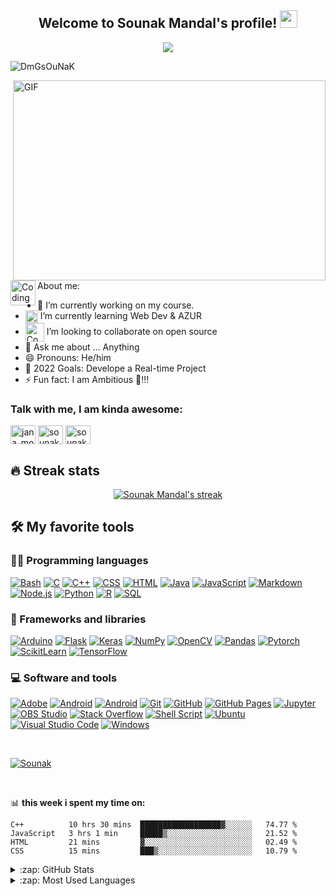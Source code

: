 <h2 align="center">
  Welcome to Sounak Mandal's profile!
  <img src="https://media.giphy.com/media/hvRJCLFzcasrR4ia7z/giphy.gif" width="28">
</h3>
<p align="center">
  <a href="https://github.com/DenverCoder1/readme-typing-svg"><img src="https://readme-typing-svg.herokuapp.com?color=2aa788&center=true&lines=4th+Year+Engineering+Student;Interested+in+Web+Development;Always+learning"></a>
</p>
<p align="left"> <img src="https://komarev.com/ghpvc/?username=DmGsOuNaK" alt="DmGsOuNaK" /> </p>
 <img align="right" alt="GIF" src="https://camo.githubusercontent.com/40165a147c3dcea0fa1db780bb533fc5f98546ccfb9d5d05ddb2f429277f5348/68747470733a2f2f616e616c7974696373696e6469616d61672e636f6d2f77702d636f6e74656e742f75706c6f6164732f323031382f31322f646576656c6f7065722d6472696262626c652e676966?raw=true" width="500" height="320" />

About me:
<img align="left" alt="Coding" width="40" src="https://camo.githubusercontent.com/63371d36886ee658f5a97401f393e1ab1684b2fd3de674b8f5efc7d410b2a3d0/68747470733a2f2f6d656469612e67697068792e636f6d2f6d656469612f57556c706c634d704f43456d5447427442572f67697068792e676966">

- 🔭 I’m currently working on my course.
- <img align="center" alt="Coding" width="20" src="https://raw.githubusercontent.com/TheDudeThatCode/TheDudeThatCode/master/Assets/Rocket.gif"> I’m currently learning Web Dev & AZUR
- <img align="center" alt="Coding" width="30" src="https://raw.githubusercontent.com/TheDudeThatCode/TheDudeThatCode/master/Assets/Developer.gif"> I’m looking to collaborate on open source
- 💬 Ask me about ... Anything
- 😄 Pronouns: He/him
- 🥅 2022 Goals: Develope a Real-time Project
- ⚡ Fun fact: I am Ambitious 🙂!!!


### Talk with me, I am kinda awesome:
<p align="left">
<a href="https://twitter.com/jana_moudipa" target="blank"><img align="center" src="https://cdn.jsdelivr.net/npm/simple-icons@3.0.1/icons/twitter.svg" alt="jana_moudipa" height="30" width="40" /></a>
<a href="https://www.linkedin.com/in/sounak-mandal-700382205" target="blank"><img align="center" src="https://cdn.jsdelivr.net/npm/simple-icons@3.0.1/icons/linkedin.svg" alt="sounak-mandal-700382205" height="30" width="40" /></a>
<a href="https://www.instagram.com/thats_sounak/" target="blank"><img align="center" src="https://cdn.jsdelivr.net/npm/simple-icons@3.0.1/icons/instagram.svg" alt="sounak_mandal" height="30" width="40" /></a>

</p>

## 🔥 Streak stats

<!-- GitHub Readme Streak Stats - https://github.com/DenverCoder1/github-readme-streak-stats -->
<p align="center">
  <a href="https://github.com/DenverCoder1/github-readme-streak-stats">
    <img title="🔥 Get streak stats for your profile at git.io/streak-stats" alt="Sounak Mandal's streak" src="https://github-readme-streak-stats.herokuapp.com?user=DmGsOuNaK&theme=gotham&hide_border=true"/>
  </a>
</p>



## 🛠️ My favorite tools
### 👨‍💻 Programming languages

<p>
    <a href="#"><img alt="Bash" src="https://img.shields.io/badge/Bash-121011.svg?logo=gnu-bash&logoColor=white"></a>
    <a href="#"><img alt="C" src="https://custom-icon-badges.herokuapp.com/badge/C-03599C.svg?logo=c-in-hexagon&logoColor=white"></a>
    <a href="#"><img alt="C++" src="https://custom-icon-badges.herokuapp.com/badge/C++-9C033A.svg?logo=cpp2&logoColor=white"></a>
    <a href="#"><img alt="CSS" src="https://img.shields.io/badge/CSS-1572B6.svg?logo=css3&logoColor=white"></a>
    <a href="#"><img alt="HTML" src="https://img.shields.io/badge/HTML-E34F26.svg?logo=html5&logoColor=white"></a>
    <a href="#"><img alt="Java" src="https://img.shields.io/badge/Java-007396.svg?logo=java&logoColor=white"></a>
    <a href="#"><img alt="JavaScript" src="https://img.shields.io/badge/JavaScript-F7DF1E.svg?logo=javascript&logoColor=black"></a>
    <a href="#"><img alt="Markdown" src="https://img.shields.io/badge/Markdown-000000.svg?logo=markdown&logoColor=white"></a>
    <a href="#"><img alt="Node.js" src="https://img.shields.io/badge/Node.js-43853D.svg?logo=node.js&logoColor=white"></a>
    <a href="#"><img alt="Python" src="https://img.shields.io/badge/Python-14354C.svg?logo=python&logoColor=white"></a>
    <a href="#"><img alt="R" src="https://img.shields.io/badge/R-276DC3.svg?logo=r&logoColor=white"></a>
    <a href="#"><img alt="SQL" src="https://custom-icon-badges.herokuapp.com/badge/SQL-025E8C.svg?logo=database&logoColor=white"></a>
</p>

### 🧰 Frameworks and libraries

<p>
    <a href="#"><img alt="Arduino" src="https://img.shields.io/badge/-Arduino-00979D?logo=Arduino&logoColor=white"></a>
    <a href="#"><img alt="Flask" src="https://img.shields.io/badge/flask-49D.svg?logo=flask&logoColor=white"></a>
    <a href="#"><img alt="Keras" src="https://img.shields.io/badge/Keras-D00000.svg?logo=Keras&logoColor=white"></a>
    <a href="#"><img alt="NumPy" src="https://img.shields.io/badge/Numpy-013243.svg?logo=numpy&logoColor=white"></a>
    <a href="#"><img alt="OpenCV" src="https://img.shields.io/badge/OpenCV-%23white.svg?logo=opencv"></a>
    <a href="#"><img alt="Pandas" src="https://img.shields.io/badge/Pandas-150458.svg?logo=pandas&logoColor=white"></a>
    <a href="#"><img alt="Pytorch" src="https://img.shields.io/badge/Pytorch-150.svg?logo=PyTorch&logoColor=white"></a>
    <a href="#"><img alt="ScikitLearn" src="https://img.shields.io/badge/scikit--learn-%23F7931E.svg?logo=scikit-learn&logoColor=white"></a>
    <a href="#"><img alt="TensorFlow" src="https://img.shields.io/badge/TensorFlow-FF6F00.svg?logo=TensorFlow&logoColor=white"></a>
</p>

### 💻 Software and tools

<p>
    <a href="#"><img alt="Adobe" src="https://img.shields.io/badge/Adobe-FF0000.svg?logo=adobe&logoColor=white"></a>
    <a href="#"><img alt="Android" src="https://img.shields.io/badge/Android-3DDC84?logo=android&logoColor=white"></a>
    <a href="#"><img alt="Android" src="https://img.shields.io/badge/Canva-%2300C4CC.svg?logo=Canva&logoColor=white"></a>
    <a href="#"><img alt="Git" src="https://img.shields.io/badge/Git-F05033.svg?logo=git&logoColor=white"></a>
    <a href="#"><img alt="GitHub" src="https://img.shields.io/badge/Github-%23121011.svg?logo=github&logoColor=white"></a>
    <a href="#"><img alt="GitHub Pages" src="https://img.shields.io/badge/GitHub%20Pages-327FC7.svg?logo=github&logoColor=white"></a>
    <a href="#"><img alt="Jupyter" src="https://img.shields.io/badge/Jupyter-F37626.svg?logo=Jupyter&logoColor=white"></a>
    <a href="#"><img alt="OBS Studio" src="https://img.shields.io/badge/-OBS%20Studio-302E31?logo=obs-studio&logoColor=white"></a>
    <a href="#"><img alt="Stack Overflow" src="https://img.shields.io/badge/-Stack%20Overflow-FE7A16?logo=stack-overflow&logoColor=white"></a>
    <a href="#"><img alt="Shell Script" src="https://img.shields.io/badge/Shell%20Script-150458.svg?logo=gnu-bash&logoColor=white"></a>
    <a href="#"><img alt="Ubuntu" src="https://img.shields.io/badge/Ubuntu-E95420?logo=ubuntu&logoColor=white"><a>
    <a href="#"><img alt="Visual Studio Code" src="https://img.shields.io/badge/Visual%20Studio%20Code-ad78f7.svg?logo=visual-studio-code&logoColor=white"></a>
    <a href="#"><img alt="Windows" src="https://img.shields.io/badge/Windows-0078D6?logo=windows&logoColor=white"></a>
</p>
</br>

<p align="left"> <a href="https://github.com/ryo-ma/github-profile-trophy"><img src="https://github-profile-trophy.vercel.app/?username=DmGsOuNaK" alt="Sounak" /></a></p>

<br />

📊 **this week i spent my time on:**
<!--START_SECTION:waka-->
```text
C++          10 hrs 30 mins  ██████████████████▓░░░░░░   74.77 % 
JavaScript   3 hrs 1 min     █████▒░░░░░░░░░░░░░░░░░░░   21.52 % 
HTML         21 mins         ▓░░░░░░░░░░░░░░░░░░░░░░░░   02.49 % 
CSS          15 mins         ███▒░░░░░░░░░░░░░░░░░░░░░   10.79 % 

```
<!--END_SECTION:waka-->


<details>
  <summary>:zap: GitHub Stats</summary>

  <img align="left" alt="Sounak's GitHub Stats" src="https://github-readme-stats.vercel.app/api?username=DmGsOuNaK&show_icons=true&hide_border=true" />

</details>

<details>
  <summary>:zap: Most Used Languages</summary>

<img src="https://github-readme-stats.vercel.app/api/top-langs/?username=DmGsOuNak&layout=compact" alt="Sounak Mandal's stats" />
</details>


